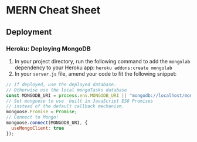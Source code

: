 # MERN Cheat Sheet

## Deployment
### Heroku: Deploying MongoDB
1. In your project directory, run the following command to add the `mongolab` dependency to your Heroku app: `heroku addons:create mongolab`
1. In your `server.js` file, amend your code to fit the following snippet:
```js
// If deployed, use the deployed database.
// Otherwise use the local mongoTasks database
const MONGODB_URI = process.env.MONGODB_URI || "mongodb://localhost/mongoTasks";
// Set mongoose to use  built in JavaScript ES6 Promises
// instead of the default callback mechanism.
mongoose.Promise = Promise;
// Connect to Mongo!
mongoose.connect(MONGODB_URI, {
  useMongoClient: true
});
